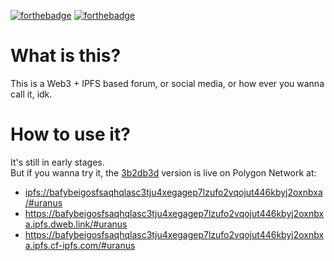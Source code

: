 [![forthebadge](https://forthebadge.com/images/badges/0-percent-optimized.svg)](https://forthebadge.com)
[![forthebadge](https://forthebadge.com/images/badges/60-percent-of-the-time-works-every-time.svg)](https://forthebadge.com)

# What is this?
This is a Web3 + IPFS based forum, or social media, or how ever you wanna call it, idk.

# How to use it?
It's still in early stages. <br />
But if you wanna try it, 
the [3b2db3d](https://github.com/DeepDoge/web3-forum/commit/3b2db3dceb97cdbf0c890a98c1b08d05c34c0971) version is live on Polygon Network at: <br /> 
- [ipfs://bafybeigosfsaqhqlasc3tju4xegagep7lzufo2vqojut446kbyj2oxnbxa/#uranus](ipfs://bafybeigosfsaqhqlasc3tju4xegagep7lzufo2vqojut446kbyj2oxnbxa/#uranus)
- https://bafybeigosfsaqhqlasc3tju4xegagep7lzufo2vqojut446kbyj2oxnbxa.ipfs.dweb.link/#uranus
- https://bafybeigosfsaqhqlasc3tju4xegagep7lzufo2vqojut446kbyj2oxnbxa.ipfs.cf-ipfs.com/#uranus
